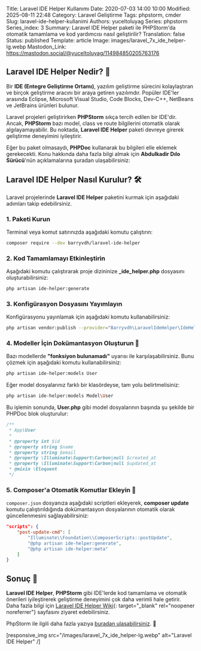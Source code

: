 Title: Laravel IDE Helper Kullanımı
Date: 2020-07-03 14:00 10:00
Modified: 2025-08-11 22:48
Category: Laravel Geliştirme
Tags: phpstorm, cmder
Slug: laravel-ide-helper-kullanimi
Authors: yuceltoluyag
Series: phpstorm
Series_index: 3
Summary: Laravel IDE Helper paketi ile PHPStorm'da otomatik tamamlama ve kod yardımcısı nasıl geliştirilir?
Translation: false
Status: published
Template: article
Image: images/laravel_7x_ide_helper-lg.webp
Mastodon_Link: https://mastodon.social/@yuceltoluyag/114984850205763176


## Laravel IDE Helper Nedir? 🚀

Bir **IDE (Entegre Geliştirme Ortamı)**, yazılım geliştirme sürecini kolaylaştıran ve birçok geliştirme aracını bir araya getiren yazılımdır. Popüler IDE'ler arasında Eclipse, Microsoft Visual Studio, Code Blocks, Dev-C++, NetBeans ve JetBrains ürünleri bulunur.

Laravel projeleri geliştirirken **PHPStorm** sıkça tercih edilen bir IDE'dir. Ancak, **PHPStorm** bazı model, class ve route bilgilerini otomatik olarak algılayamayabilir. Bu noktada, **Laravel IDE Helper** paketi devreye girerek geliştirme deneyimini iyileştirir.

Eğer bu paket olmasaydı, **PHPDoc** kullanarak bu bilgileri elle eklemek gerekecekti. Konu hakkında daha fazla bilgi almak için **Abdulkadir Dılo Sürücü**'nün açıklamalarına şuradan ulaşabilirsiniz:

<script type="module" src="https://cdn.jsdelivr.net/npm/@justinribeiro/lite-youtube@1/lite-youtube.min.js"></script>

<lite-youtube videoid="0NZHzmAgH-M"></lite-youtube>



## Laravel IDE Helper Nasıl Kurulur? 🛠️

Laravel projelerinde **Laravel IDE Helper** paketini kurmak için aşağıdaki adımları takip edebilirsiniz.

### 1. Paketi Kurun

Terminal veya komut satırınızda aşağıdaki komutu çalıştırın:

```bash
composer require --dev barryvdh/laravel-ide-helper
```

### 2. Kod Tamamlamayı Etkinleştirin

Aşağıdaki komutu çalıştırarak proje dizininize **_ide_helper.php** dosyasını oluşturabilirsiniz:

```bash
php artisan ide-helper:generate
```

### 3. Konfigürasyon Dosyasını Yayımlayın

Konfigürasyonu yayınlamak için aşağıdaki komutu kullanabilirsiniz:

```bash
php artisan vendor:publish --provider="Barryvdh\LaravelIdeHelper\IdeHelperServiceProvider" --tag=config
```

### 4. Modeller İçin Dokümantasyon Oluşturun 📌

Bazı modellerde **"fonksiyon bulunamadı"** uyarısı ile karşılaşabilirsiniz. Bunu çözmek için aşağıdaki komutu kullanabilirsiniz:

```bash
php artisan ide-helper:models User
```

Eğer model dosyalarınız farklı bir klasördeyse, tam yolu belirtmelisiniz:

```bash
php artisan ide-helper:models Model\User
```

Bu işlemin sonunda, **User.php** gibi model dosyalarının başında şu şekilde bir PHPDoc blok oluşturulur:

```php
/**
 * App\User
 *
 * @property int $id
 * @property string $name
 * @property string $email
 * @property \Illuminate\Support\Carbon|null $created_at
 * @property \Illuminate\Support\Carbon|null $updated_at
 * @mixin \Eloquent
 */
```

### 5. Composer'a Otomatik Komutlar Ekleyin 🔄

`composer.json` dosyanıza aşağıdaki scriptleri ekleyerek, **composer update** komutu çalıştırıldığında dokümantasyon dosyalarının otomatik olarak güncellenmesini sağlayabilirsiniz:

```json
"scripts": {
    "post-update-cmd": [
        "Illuminate\\Foundation\\ComposerScripts::postUpdate",
        "@php artisan ide-helper:generate",
        "@php artisan ide-helper:meta"
    ]
}
```

## Sonuç 🎯

**Laravel IDE Helper**, **PHPStorm** gibi IDE'lerde kod tamamlama ve otomatik önerileri iyileştirerek geliştirme deneyimini çok daha verimli hale getirir. Daha fazla bilgi için [Laravel IDE Helper Wiki](https://github.com/barryvdh/laravel-ide-helper/blob/master/README.md){: target="_blank" rel="noopener noreferrer"} sayfasını ziyaret edebilirsiniz.

PhpStorm ile ilgili daha fazla yazıya [buradan ulaşabilirsiniz](/etiket/phpstorm/). 🚀

[responsive_img src="/images/laravel_7x_ide_helper-lg.webp" alt="Laravel IDE Helper" /]
